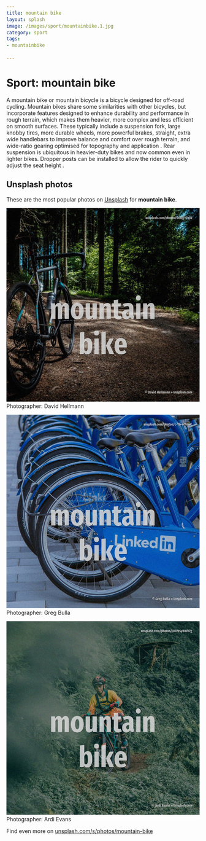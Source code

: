 ```yaml
---
title: mountain bike
layout: splash
image: /images/sport/mountainbike.1.jpg
category: sport
tags:
- mountainbike

---
```

# Sport: mountain bike

A mountain bike  or mountain bicycle is a bicycle designed for off-road cycling. Mountain bikes share some similarities with other bicycles, but incorporate features designed to  enhance durability and performance in rough terrain, which makes them heavier, more complex and  less efficient on smooth surfaces. These typically include a suspension fork, large knobby tires, more durable wheels, more powerful  brakes, straight, extra wide handlebars to improve balance and comfort over rough terrain, and  wide-ratio gearing optimised for topography and application . Rear suspension is ubiquitous in heavier-duty bikes and now common even in lighter bikes. Dropper posts can be installed to allow the rider to quickly adjust the seat height . 

 
## Unsplash photos
These are the most popular photos on [Unsplash](https://unsplash.com) for **mountain bike**.
 
![mountain bike](/images/sport/mountainbike.1.jpg)
Photographer:  David Hellmann
 
![mountain bike](/images/sport/mountainbike.2.jpg)
Photographer:  Greg Bulla
 
![mountain bike](/images/sport/mountainbike.3.jpg)
Photographer:  Ardi Evans
 
Find even more on [unsplash.com/s/photos/mountain-bike](https://unsplash.com/s/photos/mountain-bike)
 
